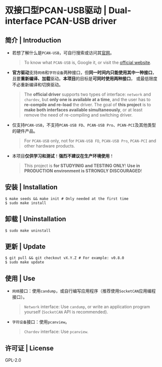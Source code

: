 # 双接口型PCAN-USB驱动 | Dual-interface PCAN-USB driver

## 简介 | Introduction

* 若想了解什么是`PCAN-USB`，可自行搜索或访问其[官网](https://www.peak-system.com/)。
    > To know what `PCAN-USB` is, Google it, or visit the [official website](https://www.peak-system.com/).

* **官方驱动**支持`网络`和`字符设备`两种接口，但**同一时间内只能使用其中一种接口**，
且要**重新编译、加载**驱动。**本项目**的目标是**可同时使用两种接口**，
或最低限度不必重新编译和切换驱动。
    > The **official driver** supports two types of interface: `network` and `chardev`,
    but **only one is available at a time**, and the user has to **re-compile and re-load** the driver.
    The goal of **this project** is to **make both interfaces available simultaneously**,
    or at least remove the need of re-compiling and switching driver.

* 仅支持`PCAN-USB`，不支持`PCAN-USB FD`、`PCAN-USB Pro`、`PCAN-PCI`及其他类型的硬件产品。
    > For `PCAN-USB` only, not for `PCAN-USB FD`, `PCAN-USB Pro`, `PCAN-PCI` and other hardware products.

* 本项目**仅供学习和测试**！**强烈不建议在生产环境使用**！
    > This project is **for STUDYINIG and TESTING ONLY**!
    **Use in PRODUCTION environment is STRONGLY DISCOURAGED**!

## 安装 | Installation

````
$ make seeds && make init # Only needed at the first time
$ sudo make install
````

## 卸载 | Uninstallation

````
$ sudo make uninstall
````

## 更新 | Update

````
$ git pull && git checkout vX.Y.Z # For example: v0.8.0
$ sudo make update
````

## 使用 | Use

* `网络`接口：使用`candump`，或自行编写应用程序（推荐使用`SocketCAN`应用编程接口）。
    > `Network` interface: Use `candump`, or write an application program yourself (`SocketCAN` API is recommended).

* `字符设备`接口：使用`pcanview`。
    > `Chardev` interface: Use `pcanview`.

## 许可证 | License

GPL-2.0

